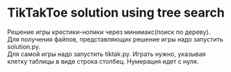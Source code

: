 # TikTakToe solution using tree search

Решение игры крестики-нолики через минимакс(поиск по дереву).  
Для получения файлов, представляющих решение игры надо запустить solution.py.  
Для самой игры надо запустить tiktak.py. Играть нужно, указывая клетку таблицы в виде строка столбец. Нумерация идет с нуля.  
